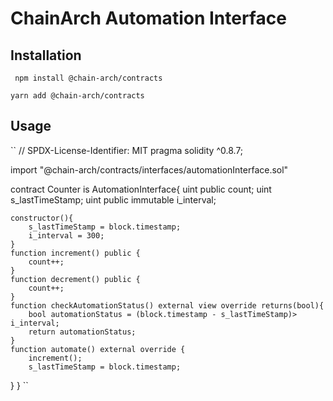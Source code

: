 #  ChainArch Automation Interface

## Installation

`` npm install @chain-arch/contracts``

`` yarn add @chain-arch/contracts ``


## Usage 

`` 
// SPDX-License-Identifier: MIT
pragma solidity ^0.8.7;

import "@chain-arch/contracts/interfaces/automationInterface.sol"


contract Counter is AutomationInterface{
    uint public count;
    uint s_lastTimeStamp;
    uint public immutable i_interval;

    constructor(){
        s_lastTimeStamp = block.timestamp;
        i_interval = 300;
    }
    function increment() public {
        count++;
    }
    function decrement() public {
        count++;
    }
    function checkAutomationStatus() external view override returns(bool){
        bool automationStatus = (block.timestamp - s_lastTimeStamp)> i_interval;
        return automationStatus;
    }
    function automate() external override {
        increment();
        s_lastTimeStamp = block.timestamp;
   }
}
``